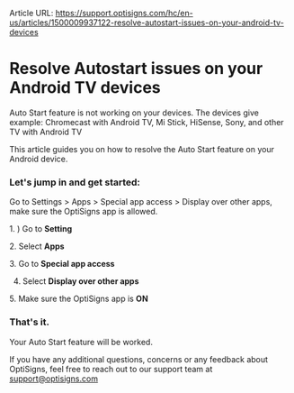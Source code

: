 Article URL: https://support.optisigns.com/hc/en-us/articles/1500009937122-resolve-autostart-issues-on-your-android-tv-devices

# Resolve Autostart issues on your Android TV devices

Auto Start feature is not working on your devices. The devices give example:
Chromecast with Android TV, Mi Stick, HiSense, Sony, and other TV with Android
TV

This article guides you on how to resolve the Auto Start feature on your
Android device.

### **Let's jump in and get started:**

Go to Settings > Apps > Special app access > Display over other apps, make
sure the OptiSigns app is allowed.

1\. ) Go to **Setting**

2\. Select **Apps**

3\. Go to **Special app access**

4) Select **Display over other apps**

5\. Make sure the OptiSigns app is **ON**

### **That's it.**

Your Auto Start feature will be worked.

If you have any additional questions, concerns or any feedback about
OptiSigns, feel free to reach out to our support team at
[support@optisigns.com](mailto:support@optisigns.com)

